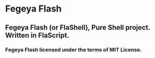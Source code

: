 # Fegeya Flash
## Fegeya Flash (or FlaShell), Pure Shell project. Written in FlaScript.

### Fegeya Flash licensed under the terms of MIT License.
